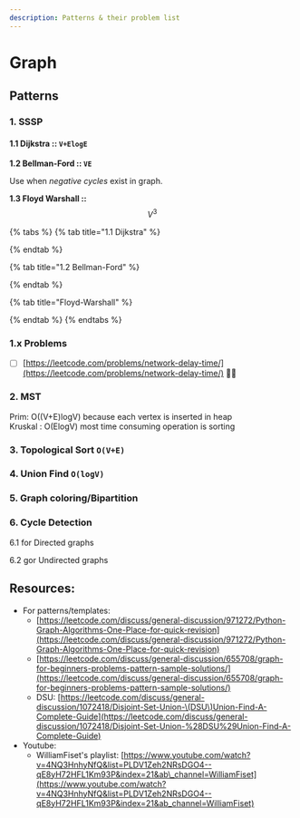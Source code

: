 ```yaml
---
description: Patterns & their problem list
---
```


# Graph

## Patterns

### **1. SSSP** 

#### **1.1 Dijkstra  ::** `V+ElogE`

**1.2 Bellman-Ford :: `VE`** 

Use when _negative cycles_ exist in graph. 

**1.3 Floyd Warshall ::** $$V^3$$

{% tabs %}
{% tab title="1.1 Dijkstra" %}

{% endtab %}

{% tab title="1.2 Bellman-Ford" %}

{% endtab %}

{% tab title="Floyd-Warshall" %}

{% endtab %}
{% endtabs %}

### 1.x Problems

* [ ] [https://leetcode.com/problems/network-delay-time/](https://leetcode.com/problems/network-delay-time/)  🍪🍪

 

 

### **2. MST** 

Prim: O\(\(V+E\)logV\) because each vertex is inserted in heap  
Kruskal : O\(ElogV\) most time consuming operation is sorting

### 3. Topological Sort `O(V+E)`

### **4. Union Find `O(logV)`**

### 5. **Graph coloring/Bipartition**

### 6. Cycle Detection

6.1 for Directed graphs

6.2 gor Undirected graphs









## Resources:

* For patterns/templates:
  * [https://leetcode.com/discuss/general-discussion/971272/Python-Graph-Algorithms-One-Place-for-quick-revision](https://leetcode.com/discuss/general-discussion/971272/Python-Graph-Algorithms-One-Place-for-quick-revision)
  * [https://leetcode.com/discuss/general-discussion/655708/graph-for-beginners-problems-pattern-sample-solutions/](https://leetcode.com/discuss/general-discussion/655708/graph-for-beginners-problems-pattern-sample-solutions/)
  * DSU: [https://leetcode.com/discuss/general-discussion/1072418/Disjoint-Set-Union-\(DSU\)Union-Find-A-Complete-Guide](https://leetcode.com/discuss/general-discussion/1072418/Disjoint-Set-Union-%28DSU%29Union-Find-A-Complete-Guide)
* Youtube:
  * WilliamFiset's playlist: [https://www.youtube.com/watch?v=4NQ3HnhyNfQ&list=PLDV1Zeh2NRsDGO4--qE8yH72HFL1Km93P&index=21&ab\_channel=WilliamFiset](https://www.youtube.com/watch?v=4NQ3HnhyNfQ&list=PLDV1Zeh2NRsDGO4--qE8yH72HFL1Km93P&index=21&ab_channel=WilliamFiset)



























